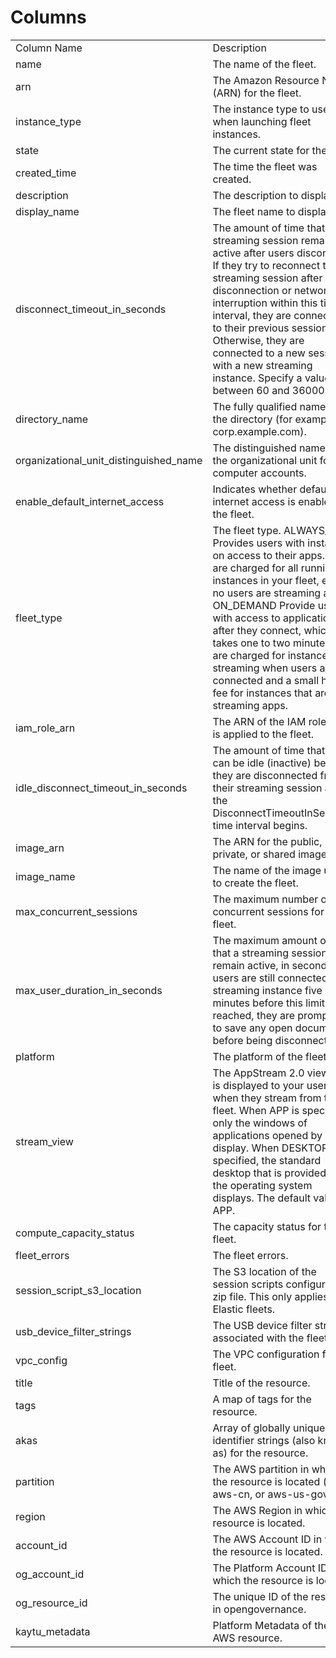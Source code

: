 # Columns  

<table>
	<tr><td>Column Name</td><td>Description</td></tr>
	<tr><td>name</td><td>The name of the fleet.</td></tr>
	<tr><td>arn</td><td>The Amazon Resource Name (ARN) for the fleet.</td></tr>
	<tr><td>instance_type</td><td>The instance type to use when launching fleet instances.</td></tr>
	<tr><td>state</td><td>The current state for the fleet.</td></tr>
	<tr><td>created_time</td><td>The time the fleet was created.</td></tr>
	<tr><td>description</td><td>The description to display.</td></tr>
	<tr><td>display_name</td><td>The fleet name to display.</td></tr>
	<tr><td>disconnect_timeout_in_seconds</td><td>The amount of time that a streaming session remains active after users disconnect. If they try to reconnect to the streaming session after a disconnection or network interruption within this time interval, they are connected to their previous session. Otherwise, they are connected to a new session with a new streaming instance. Specify a value between 60 and 360000.</td></tr>
	<tr><td>directory_name</td><td>The fully qualified name of the directory (for example, corp.example.com).</td></tr>
	<tr><td>organizational_unit_distinguished_name</td><td>The distinguished name of the organizational unit for computer accounts.</td></tr>
	<tr><td>enable_default_internet_access</td><td>Indicates whether default internet access is enabled for the fleet.</td></tr>
	<tr><td>fleet_type</td><td>The fleet type. ALWAYS_ON Provides users with instant-on access to their apps. You are charged for all running instances in your fleet, even if no users are streaming apps. ON_DEMAND Provide users with access to applications after they connect, which takes one to two minutes. You are charged for instance streaming when users are connected and a small hourly fee for instances that are not streaming apps.</td></tr>
	<tr><td>iam_role_arn</td><td>The ARN of the IAM role that is applied to the fleet.</td></tr>
	<tr><td>idle_disconnect_timeout_in_seconds</td><td>The amount of time that users can be idle (inactive) before they are disconnected from their streaming session and the DisconnectTimeoutInSeconds time interval begins.</td></tr>
	<tr><td>image_arn</td><td>The ARN for the public, private, or shared image.</td></tr>
	<tr><td>image_name</td><td>The name of the image used to create the fleet.</td></tr>
	<tr><td>max_concurrent_sessions</td><td>The maximum number of concurrent sessions for the fleet.</td></tr>
	<tr><td>max_user_duration_in_seconds</td><td>The maximum amount of time that a streaming session can remain active, in seconds. If users are still connected to a streaming instance five minutes before this limit is reached, they are prompted to save any open documents before being disconnected.</td></tr>
	<tr><td>platform</td><td>The platform of the fleet.</td></tr>
	<tr><td>stream_view</td><td>The AppStream 2.0 view that is displayed to your users when they stream from the fleet. When APP is specified, only the windows of applications opened by users display. When DESKTOP is specified, the standard desktop that is provided by the operating system displays. The default value is APP.</td></tr>
	<tr><td>compute_capacity_status</td><td>The capacity status for the fleet.</td></tr>
	<tr><td>fleet_errors</td><td>The fleet errors.</td></tr>
	<tr><td>session_script_s3_location</td><td>The S3 location of the session scripts configuration zip file. This only applies to Elastic fleets.</td></tr>
	<tr><td>usb_device_filter_strings</td><td>The USB device filter strings associated with the fleet.</td></tr>
	<tr><td>vpc_config</td><td>The VPC configuration for the fleet.</td></tr>
	<tr><td>title</td><td>Title of the resource.</td></tr>
	<tr><td>tags</td><td>A map of tags for the resource.</td></tr>
	<tr><td>akas</td><td>Array of globally unique identifier strings (also known as) for the resource.</td></tr>
	<tr><td>partition</td><td>The AWS partition in which the resource is located (aws, aws-cn, or aws-us-gov).</td></tr>
	<tr><td>region</td><td>The AWS Region in which the resource is located.</td></tr>
	<tr><td>account_id</td><td>The AWS Account ID in which the resource is located.</td></tr>
	<tr><td>og_account_id</td><td>The Platform Account ID in which the resource is located.</td></tr>
	<tr><td>og_resource_id</td><td>The unique ID of the resource in opengovernance.</td></tr>
	<tr><td>kaytu_metadata</td><td>Platform Metadata of the AWS resource.</td></tr>
</table>